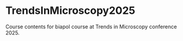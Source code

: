 # TrendsInMicroscopy2025
Course contents for biapol course at Trends in Microscopy conference 2025.
